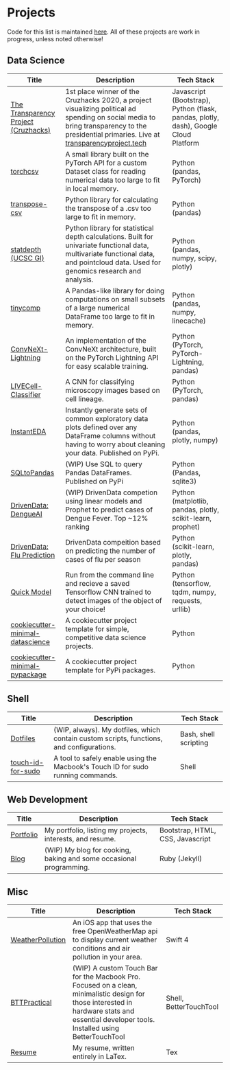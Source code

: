 # Projects

Code for this list is maintained [here](https://github.com/jlehrer1/Projects). All of these projects are work in progress, unless noted otherwise!

## Data Science
| **Title** | **Description** | **Tech Stack** 
| --- | --- | --- |
| [The Transparency Project (Cruzhacks)](https://github.com/jlehrer1/Cruzhacks)| 1st place winner of the Cruzhacks 2020, a project visualizing political ad spending on social media to bring transparency to the presidential primaries. Live at [transparencyproject.tech](http://transparencyproject.tech/candidate_dashboard)| Javascript (Bootstrap), Python (flask, pandas, plotly, dash), Google Cloud Platform |
| [torchcsv](https://github.com/jlehrer1/torchcsv)| A small library built on the PyTorch API for a custom Dataset class for reading numerical data too large to fit in local memory. | Python (pandas, PyTorch) |  
| [transpose-csv](https://github.com/jlehrer1/transpose-csv)| Python library for calculating the transpose of a .csv too large to fit in memory. | Python (pandas) |  
| [statdepth (UCSC GI)](https://github.com/braingeneers/functional_depth_methods)| Python library for statistical depth calculations. Built for univariate functional data, multivariate functional data, and pointcloud data. Used for genomics research and analysis. | Python (pandas, numpy, scipy, plotly) |
| [tinycomp](https://github.com/jlehrer1/tinycomp)| A Pandas-like library for doing computations on small subsets of a large numerical DataFrame too large to fit in memory. | Python (pandas, numpy, linecache) |
| [ConvNeXt-Lightning](https://github.com/jlehrer1/ConvNeXt-lightning)| An implementation of the ConvNeXt architecture, built on the PyTorch Lightning API for easy scalable training. | Python (PyTorch, PyTorch-Lightning, pandas) |
| [LIVECell-Classifier](https://github.com/jlehrer1/LiveCELL-line-classifier)| A CNN for classifying microscopy images based on cell lineage. | Python (PyTorch, pandas) |
| [InstantEDA](https://github.com/jlehrer1/InstantEDA)| Instantly generate sets of common exploratory data plots defined over any DataFrame columns without having to worry about cleaning your data. Published on PyPi. | Python (pandas, plotly, numpy) |
| [SQLtoPandas](https://github.com/jlehrer1/sql-to-pandas) | (WIP) Use SQL to query Pandas DataFrames. Published on PyPi | Python (Pandas, sqlite3) |
| [DrivenData: DengueAI](https://github.com/datascienceslugs/dss-diseasespread)| (WIP) DrivenData competion using linear models and Prophet to predict cases of Dengue Fever. Top ~12% ranking | Python (matplotlib, pandas, plotly, scikit-learn, prophet) |
| [DrivenData: Flu Prediction](https://github.com/jlehrer1/drivendata-flu) | DrivenData compeition based on predicting the number of cases of flu per season | Python (scikit-learn, plotly, pandas) | 
| [Quick Model](https://github.com/jlehrer1/quick_model)| Run from the command line and recieve a saved Tensorflow CNN trained to detect images of the object of your choice! | Python (tensorflow, tqdm, numpy, requests, urllib) |
| [cookiecutter-minimal-datascience](https://github.com/jlehrer1/cookiecutter-minimal-datascience) | A cookiecutter project template for simple, competitive data science projects. | Python | 
| [cookiecutter-minimal-pypackage](https://github.com/jlehrer1/cookiecutter-minimal-pypackage) | A cookiecutter project template for PyPi packages. | Python |

## Shell
| **Title** | **Description** | **Tech Stack** 
| --- | --- | --- |
| [Dotfiles](https://github.com/jlehrer1/dotfiles) | (WIP, always). My dotfiles, which contain custom scripts, functions, and configurations. | Bash, shell scripting
| [touch-id-for-sudo](https://github.com/jlehrer1/touchid-for-sudo) | A tool to safely enable using the Macbook's Touch ID for sudo running commands. | Shell | 

## Web Development
| **Title** | **Description** | **Tech Stack** 
| --- | --- | --- |
| [Portfolio](https://github.com/jlehrer1/personal-website) | My portfolio, listing my projects, interests, and resume. | Bootstrap, HTML, CSS, Javascript |
| [Blog](https://jlehrer1.github.io) | (WIP) My blog for cooking, baking and some occasional programming. | Ruby (Jekyll) |

## Misc
| **Title** | **Description** | **Tech Stack** 
| --- | --- | --- |
| [WeatherPollution](https://github.com/jlehrer1/WeatherPollution) | An iOS app that uses the free OpenWeatherMap api to display current weather conditions and air pollution in your area. | Swift 4 |
| [BTTPractical](https://github.com/jlehrer1/BTT-Practical) | (WIP) A custom Touch Bar for the Macbook Pro. Focused on a clean, minimalistic design for those interested in hardware stats and essential developer tools. Installed using BetterTouchTool | Shell, BetterTouchTool |
| [Resume](https://github.com/jlehrer1/resume) | My resume, written entirely in LaTex.  | Tex |

